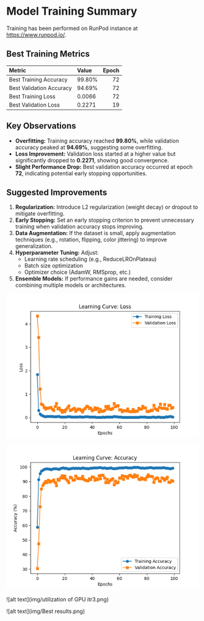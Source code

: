 # **Model Training Summary**

Training has been performed on RunPod instance at https://www.runpod.io/.

## **Best Training Metrics**

| Metric                   | Value   |   Epoch |
|:-------------------------|:--------|--------:|
| Best Training Accuracy   | 99.80%  |      72 |
| Best Validation Accuracy | 94.69%  |      72 |
| Best Training Loss       | 0.0066  |      72 |
| Best Validation Loss     | 0.2271  |      19 |

## **Key Observations**

- **Overfitting:** Training accuracy reached **99.80%**, while validation accuracy peaked at **94.69%**, suggesting some overfitting.
- **Loss Improvement:** Validation loss started at a higher value but significantly dropped to **0.2271**, showing good convergence.
- **Slight Performance Drop:** Best validation accuracy occurred at epoch **72**, indicating potential early stopping opportunities.

## **Suggested Improvements**

1. **Regularization:** Introduce L2 regularization (weight decay) or dropout to mitigate overfitting.
2. **Early Stopping:** Set an early stopping criterion to prevent unnecessary training when validation accuracy stops improving.
3. **Data Augmentation:** If the dataset is small, apply augmentation techniques (e.g., rotation, flipping, color jittering) to improve generalization.
4. **Hyperparameter Tuning:** Adjust:
   - Learning rate scheduling (e.g., ReduceLROnPlateau)
   - Batch size optimization
   - Optimizer choice (AdamW, RMSprop, etc.)
5. **Ensemble Models:** If performance gains are needed, consider combining multiple models or architectures.

![alt text](img/loss_curve.png)

![alt text](img/accuracy_curve.png)

![alt text](img/utilization of GPU itr3.png)

![alt text](img/Best results.png)
